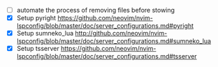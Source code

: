 - [ ] automate the process of removing files before stowing
- [x] Setup pyright https://github.com/neovim/nvim-lspconfig/blob/master/doc/server_configurations.md#pyright
- [x] Setup sumneko_lua http://github.com/neovim/nvim-lspconfig/blob/master/doc/server_configurations.md#sumneko_lua
- [x] Setup tsserver https://github.com/neovim/nvim-lspconfig/blob/master/doc/server_configurations.md#tsserver
